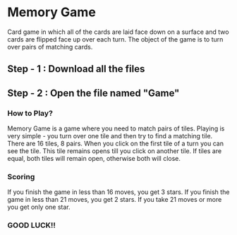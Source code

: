 # Memory Game
Card game in which all of the cards are laid face down on a surface and two cards are flipped face up over each turn. The object of the game is to turn over pairs of matching cards.

## Step - 1 : Download all the files
## Step - 2 : Open the file named "Game"

### How to Play?
 Memory Game is a game where you need to match pairs of tiles. 
Playing is very simple - you turn over one tile and then try to find a matching tile.
There are 16 tiles, 8 pairs.
When you click on the first tile of a turn you can see the tile.
This tile remains opens till you click on another tile.
If tiles are equal, both tiles will remain open, otherwise both will close.  

### Scoring
If you finish the game in less than 16 moves, you get 3 stars.
If you finish the game in less than 21 moves, you get 2 stars.
If you take 21 moves or more you get only one star.

### GOOD LUCK!!

